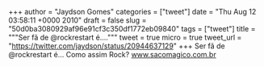 
+++
author = "Jaydson Gomes"
categories = ["tweet"]
date = "Thu Aug 12 03:58:11 +0000 2010"
draft = false
slug = "50d0ba3080929af96e91cf3c350df1772eb09840"
tags = ["tweet"]
title = """Ser fã de @rockrestart é...."""
tweet = true
micro = true
tweet_url = "https://twitter.com/jaydson/status/20944637129"
+++
Ser fã de @rockrestart é... Como assim Rock? www.sacomagico.com.br

